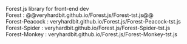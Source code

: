 Forest.js library for front-end dev<br>
Forest : @@veryhardbit.github.io/Forest.js/Forest-tst.js@@<br>
Forest-Peacock : veryhardbit.github.io/Forest.js/Forest-Peacock-tst.js<br>
Forest-Spider : veryhardbit.github.io/Forest.js/Forest-Spider-tst.js<br>
Forest-Monkey : veryhardbit.github.io/Forest.js/Forest-Monkey-tst.js<br>
